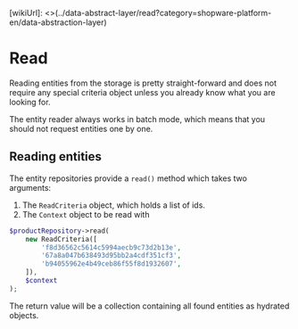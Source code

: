 [wikiUrl]: <>(../data-abstract-layer/read?category=shopware-platform-en/data-abstraction-layer)

# Read

Reading entities from the storage is pretty straight-forward and does not require any special criteria object unless
you already know what you are looking for.

The entity reader always works in batch mode, which means that you should not request entities one by one.

## Reading entities

The entity repositories provide a `read()` method which takes two arguments:

1. The `ReadCriteria` object, which holds a list of ids.
2. The `Context` object to be read with

```php
$productRepository->read(
    new ReadCriteria([
        'f8d36562c5614c5994aecb9c73d2b13e',
        '67a8a047b638493d95bb2a4cdf351cf3',
        'b94055962e4b49ceb86f55f8d1932607',
    ]),
    $context
);
```

The return value will be a collection containing all found entities as hydrated objects.